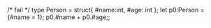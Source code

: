 /* fail */
type Person = struct{ #name:int, #age: int };
let p0:Person = {#name = 1};
p0.#name + p0.#age;;
